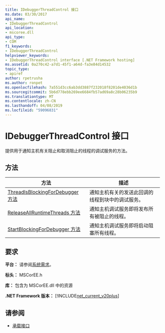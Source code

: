 ```yaml
---
title: IDebuggerThreadControl 接口
ms.date: 03/30/2017
api_name:
- IDebuggerThreadControl
api_location:
- mscoree.dll
api_type:
- COM
f1_keywords:
- IDebuggerThreadControl
helpviewer_keywords:
- IDebuggerThreadControl interface [.NET Framework hosting]
ms.assetid: 0a270c42-a7d1-45f1-a64d-fa3e84d14532
topic_type:
- apiref
author: rpetrusha
ms.author: ronpet
ms.openlocfilehash: 7a551d3cc6ab3dd3887f232018f8201de4036d1b
ms.sourcegitcommit: 5b6d778ebb269ee6684fb57ad69a8c28b06235b9
ms.translationtype: MT
ms.contentlocale: zh-CN
ms.lasthandoff: 04/08/2019
ms.locfileid: "59096831"
---
```

# <a name="idebuggerthreadcontrol-interface"></a>IDebuggerThreadControl 接口
提供用于通知主机有关阻止和取消阻止的线程的调试服务的方法。  
  
## <a name="methods"></a>方法  
  
|方法|描述|  
|------------|-----------------|  
|[ThreadIsBlockingForDebugger 方法](../../../../docs/framework/unmanaged-api/hosting/idebuggerthreadcontrol-threadisblockingfordebugger-method.md)|通知主机有关的发送此回调的线程到块中的调试服务。|  
|[ReleaseAllRuntimeThreads 方法](../../../../docs/framework/unmanaged-api/hosting/idebuggerthreadcontrol-releaseallruntimethreads-method.md)|通知主机调试服务即将发布所有被阻止的线程。|  
|[StartBlockingForDebugger 方法](../../../../docs/framework/unmanaged-api/hosting/idebuggerthreadcontrol-startblockingfordebugger-method.md)|通知主机调试服务即将启动阻塞所有线程。|  
  
## <a name="requirements"></a>要求  
 **平台：** 请参阅[系统需求](../../../../docs/framework/get-started/system-requirements.md)。  
  
 **标头：** MSCorEE.h  
  
 **库：** 包含为 MSCorEE.dll 中的资源  
  
 **.NET Framework 版本：** [!INCLUDE[net_current_v20plus](../../../../includes/net-current-v20plus-md.md)]  
  
## <a name="see-also"></a>请参阅

- [承载接口](../../../../docs/framework/unmanaged-api/hosting/hosting-interfaces.md)
